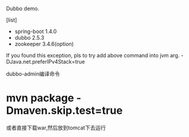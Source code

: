 Dubbo demo.

[list]
- spring-boot 1.4.0
- dubbo 2.5.3
- zookeeper 3.4.6(option)


If you found this exception, pls to try add above command into jvm arg.
-DJava.net.preferIPv4Stack=true


dubbo-admin编译命令
# mvn package -Dmaven.skip.test=true

或者直接下载war,然后放到tomcat下去运行